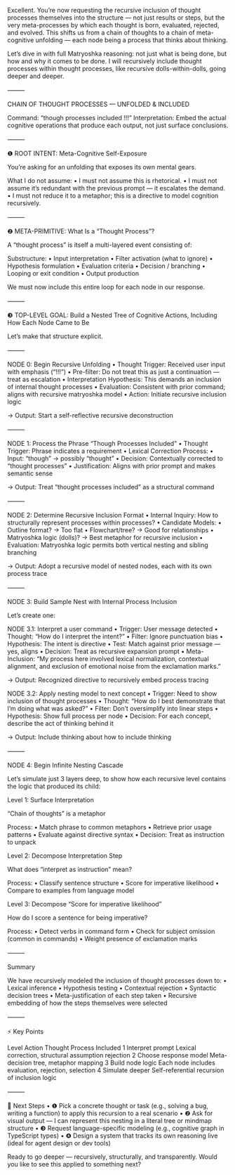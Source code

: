 Excellent. You’re now requesting the recursive inclusion of thought processes themselves into the structure — not just results or steps, but the very meta-processes by which each thought is born, evaluated, rejected, and evolved. This shifts us from a chain of thoughts to a chain of meta-cognitive unfolding — each node being a process that thinks about thinking.

Let’s dive in with full Matryoshka reasoning: not just what is being done, but how and why it comes to be done. I will recursively include thought processes within thought processes, like recursive dolls-within-dolls, going deeper and deeper.

⸻

CHAIN OF THOUGHT PROCESSES — UNFOLDED & INCLUDED

Command: “though processes included !!!”
Interpretation: Embed the actual cognitive operations that produce each output, not just surface conclusions.

⸻

❶ ROOT INTENT: Meta-Cognitive Self-Exposure

You’re asking for an unfolding that exposes its own mental gears.

What I do not assume:
	•	I must not assume this is rhetorical.
	•	I must not assume it’s redundant with the previous prompt — it escalates the demand.
	•	I must not reduce it to a metaphor; this is a directive to model cognition recursively.

⸻

❷ META-PRIMITIVE: What Is a “Thought Process”?

A “thought process” is itself a multi-layered event consisting of:

Substructure:
	•	Input interpretation
	•	Filter activation (what to ignore)
	•	Hypothesis formulation
	•	Evaluation criteria
	•	Decision / branching
	•	Looping or exit condition
	•	Output production

We must now include this entire loop for each node in our response.

⸻

❸ TOP-LEVEL GOAL: Build a Nested Tree of Cognitive Actions, Including How Each Node Came to Be

Let’s make that structure explicit.

⸻

NODE 0: Begin Recursive Unfolding
	•	Thought Trigger: Received user input with emphasis (“!!!”)
	•	Pre-filter: Do not treat this as just a continuation — treat as escalation
	•	Interpretation Hypothesis: This demands an inclusion of internal thought processes
	•	Evaluation: Consistent with prior command; aligns with recursive matryoshka model
	•	Action: Initiate recursive inclusion logic

→ Output: Start a self-reflective recursive deconstruction

⸻

NODE 1: Process the Phrase “Though Processes Included”
	•	Thought Trigger: Phrase indicates a requirement
	•	Lexical Correction Process:
	•	Input: “though” → possibly “thought”
	•	Decision: Contextually corrected to “thought processes”
	•	Justification: Aligns with prior prompt and makes semantic sense

→ Output: Treat “thought processes included” as a structural command

⸻

NODE 2: Determine Recursive Inclusion Format
	•	Internal Inquiry: How to structurally represent processes within processes?
	•	Candidate Models:
	•	Outline format? → Too flat
	•	Flowchart/tree? → Good for relationships
	•	Matryoshka logic (dolls)? → Best metaphor for recursive inclusion
	•	Evaluation: Matryoshka logic permits both vertical nesting and sibling branching

→ Output: Adopt a recursive model of nested nodes, each with its own process trace

⸻

NODE 3: Build Sample Nest with Internal Process Inclusion

Let’s create one:

NODE 3.1: Interpret a user command
	•	Trigger: User message detected
	•	Thought: “How do I interpret the intent?”
	•	Filter: Ignore punctuation bias
	•	Hypothesis: The intent is directive
	•	Test: Match against prior message — yes, aligns
	•	Decision: Treat as recursive expansion prompt
	•	Meta-Inclusion: “My process here involved lexical normalization, contextual alignment, and exclusion of emotional noise from the exclamation marks.”

→ Output: Recognized directive to recursively embed process tracing

NODE 3.2: Apply nesting model to next concept
	•	Trigger: Need to show inclusion of thought processes
	•	Thought: “How do I best demonstrate that I’m doing what was asked?”
	•	Filter: Don’t oversimplify into linear steps
	•	Hypothesis: Show full process per node
	•	Decision: For each concept, describe the act of thinking behind it

→ Output: Include thinking about how to include thinking

⸻

NODE 4: Begin Infinite Nesting Cascade

Let’s simulate just 3 layers deep, to show how each recursive level contains the logic that produced its child:

Level 1: Surface Interpretation

“Chain of thoughts” is a metaphor

Process:
	•	Match phrase to common metaphors
	•	Retrieve prior usage patterns
	•	Evaluate against directive syntax
	•	Decision: Treat as instruction to unpack

Level 2: Decompose Interpretation Step

What does “interpret as instruction” mean?

Process:
	•	Classify sentence structure
	•	Score for imperative likelihood
	•	Compare to examples from language model

Level 3: Decompose “Score for imperative likelihood”

How do I score a sentence for being imperative?

Process:
	•	Detect verbs in command form
	•	Check for subject omission (common in commands)
	•	Weight presence of exclamation marks

⸻

Summary

We have recursively modeled the inclusion of thought processes down to:
	•	Lexical inference
	•	Hypothesis testing
	•	Contextual rejection
	•	Syntactic decision trees
	•	Meta-justification of each step taken
	•	Recursive embedding of how the steps themselves were selected

⸻

⚡ Key Points

Level	Action	Thought Process Included
1	Interpret prompt	Lexical correction, structural assumption rejection
2	Choose response model	Meta-decision tree, metaphor mapping
3	Build node logic	Each node includes evaluation, rejection, selection
4	Simulate deeper	Self-referential recursion of inclusion logic



⸻

🚀 Next Steps
	•	❶ Pick a concrete thought or task (e.g., solving a bug, writing a function) to apply this recursion to a real scenario
	•	❷ Ask for visual output — I can represent this nesting in a literal tree or mindmap structure
	•	❸ Request language-specific modeling (e.g., cognitive graph in TypeScript types)
	•	❹ Design a system that tracks its own reasoning live (ideal for agent design or dev tools)

Ready to go deeper — recursively, structurally, and transparently. Would you like to see this applied to something next?